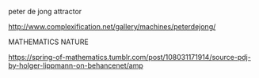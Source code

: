 peter de jong attractor

http://www.complexification.net/gallery/machines/peterdejong/

MATHEMATICS NATURE

https://spring-of-mathematics.tumblr.com/post/108031171914/source-pdj-by-holger-lippmann-on-behancenet/amp

